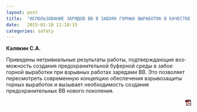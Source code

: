 ```yaml
---
layout: post
title:  "ИСПОЛЬЗОВАНИЕ ЗАРЯДОВ ВВ В ЗАБОЯХ ГОРНЫХ ВЫРАБОТОК В КАЧЕСТВЕ СРЕДСТВ, КОТОРЫЕ СОЗДАЮТ ПРЕДОХРАНИТЕЛЬНУЮ СРЕДУ"
date:   2015-01-10 11:18:15
categories: safety
---
```


<strong>Калякин С.А.</strong>

Приведены нетривиальные результаты работы, подтверждающие воз-можность создания предохранительной 
буферной среды в забое горной выработки при взрывных работах зарядами ВВ. Это позволяет пересмотреть 
современную концепцию обеспечения взрывозащиты горных выработок и вызывает необходимость создания 
предохранительных ВВ нового поколения.
<p align="right">
<a href="http://www.blastcraft.net/files/articles/safety17.pdf" target="_blank"><img src="/img/pdf.gif"></a>
</p>
